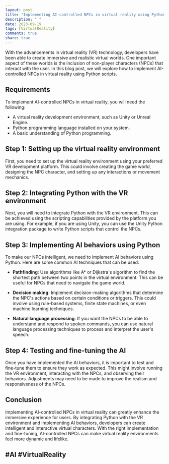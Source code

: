 ```yaml
---
layout: post
title: "Implementing AI-controlled NPCs in virtual reality using Python scripts"
description: " "
date: 2023-09-19
tags: [VirtualReality]
comments: true
share: true
---
```


With the advancements in virtual reality (VR) technology, developers have been able to create immersive and realistic virtual worlds. One important aspect of these worlds is the inclusion of non-player characters (NPCs) that interact with the user. In this blog post, we will explore how to implement AI-controlled NPCs in virtual reality using Python scripts.

## Requirements

To implement AI-controlled NPCs in virtual reality, you will need the following:

- A virtual reality development environment, such as Unity or Unreal Engine.
- Python programming language installed on your system.
- A basic understanding of Python programming.

## Step 1: Setting up the virtual reality environment

First, you need to set up the virtual reality environment using your preferred VR development platform. This could involve creating the game world, designing the NPC character, and setting up any interactions or movement mechanics.

## Step 2: Integrating Python with the VR environment

Next, you will need to integrate Python with the VR environment. This can be achieved using the scripting capabilities provided by the platform you are using. For example, if you are using Unity, you can use the Unity Python integration package to write Python scripts that control the NPCs.

## Step 3: Implementing AI behaviors using Python

To make our NPCs intelligent, we need to implement AI behaviors using Python. Here are some common AI techniques that can be used:

- **Pathfinding**: Use algorithms like A* or Dijkstra's algorithm to find the shortest path between two points in the virtual environment. This can be useful for NPCs that need to navigate the game world.

- **Decision making**: Implement decision-making algorithms that determine the NPC's actions based on certain conditions or triggers. This could involve using rule-based systems, finite state machines, or even machine learning techniques.

- **Natural language processing**: If you want the NPCs to be able to understand and respond to spoken commands, you can use natural language processing techniques to process and interpret the user's speech.

## Step 4: Testing and fine-tuning the AI

Once you have implemented the AI behaviors, it is important to test and fine-tune them to ensure they work as expected. This might involve running the VR environment, interacting with the NPCs, and observing their behaviors. Adjustments may need to be made to improve the realism and responsiveness of the NPCs.

## Conclusion

Implementing AI-controlled NPCs in virtual reality can greatly enhance the immersive experience for users. By integrating Python with the VR environment and implementing AI behaviors, developers can create intelligent and interactive virtual characters. With the right implementation and fine-tuning, AI-controlled NPCs can make virtual reality environments feel more dynamic and lifelike.

## #AI #VirtualReality
